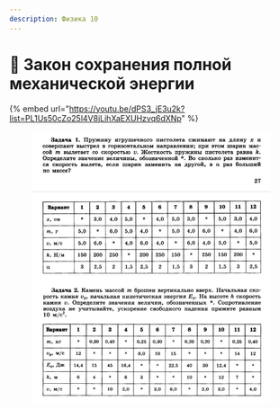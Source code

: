 ```yaml
---
description: Физика 10
---
```


# 🏹 Закон сохранения полной механической энергии



{% embed url="https://youtu.be/dPS3_jE3u2k?list=PL1Us50cZo25l4V8jLihXaEXUHzvq6dXNp" %}

<figure><img src="../../../.gitbook/assets/image (3).png" alt=""><figcaption></figcaption></figure>


